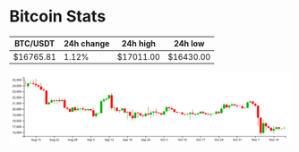 # Bitcoin Stats

BTC/USDT|24h change|24h high|24h low|
|---|---|---|---|
|$16765.81|1.12%|$17011.00|$16430.00|

<img src="./chart.svg">
